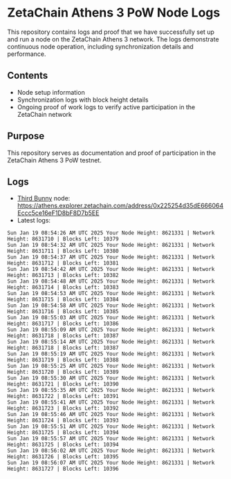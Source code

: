 # ZetaChain Athens 3 PoW Node Logs
This repository contains logs and proof that we have successfully set up and run a node on the ZetaChain Athens 3 network. The logs demonstrate continuous node operation, including synchronization details and performance.

## Contents
- Node setup information
- Synchronization logs with block height details
- Ongoing proof of work logs to verify active participation in the ZetaChain network

## Purpose
This repository serves as documentation and proof of participation in the ZetaChain Athens 3 PoW testnet.

## Logs

- [Third Bunny](https://thirdbunny.xyz/) node: https://athens.explorer.zetachain.com/address/0x225254d35dE666064Eccc5ce16eF1D8bF8D7b5EE
- Latest logs:
```
Sun Jan 19 08:54:26 AM UTC 2025 Your Node Height: 8621331 | Network Height: 8631710 | Blocks Left: 10379
Sun Jan 19 08:54:32 AM UTC 2025 Your Node Height: 8621331 | Network Height: 8631711 | Blocks Left: 10380
Sun Jan 19 08:54:37 AM UTC 2025 Your Node Height: 8621331 | Network Height: 8631712 | Blocks Left: 10381
Sun Jan 19 08:54:42 AM UTC 2025 Your Node Height: 8621331 | Network Height: 8631713 | Blocks Left: 10382
Sun Jan 19 08:54:48 AM UTC 2025 Your Node Height: 8621331 | Network Height: 8631714 | Blocks Left: 10383
Sun Jan 19 08:54:53 AM UTC 2025 Your Node Height: 8621331 | Network Height: 8631715 | Blocks Left: 10384
Sun Jan 19 08:54:58 AM UTC 2025 Your Node Height: 8621331 | Network Height: 8631716 | Blocks Left: 10385
Sun Jan 19 08:55:03 AM UTC 2025 Your Node Height: 8621331 | Network Height: 8631717 | Blocks Left: 10386
Sun Jan 19 08:55:09 AM UTC 2025 Your Node Height: 8621331 | Network Height: 8631718 | Blocks Left: 10387
Sun Jan 19 08:55:14 AM UTC 2025 Your Node Height: 8621331 | Network Height: 8631718 | Blocks Left: 10387
Sun Jan 19 08:55:19 AM UTC 2025 Your Node Height: 8621331 | Network Height: 8631719 | Blocks Left: 10388
Sun Jan 19 08:55:25 AM UTC 2025 Your Node Height: 8621331 | Network Height: 8631720 | Blocks Left: 10389
Sun Jan 19 08:55:30 AM UTC 2025 Your Node Height: 8621331 | Network Height: 8631721 | Blocks Left: 10390
Sun Jan 19 08:55:35 AM UTC 2025 Your Node Height: 8621331 | Network Height: 8631722 | Blocks Left: 10391
Sun Jan 19 08:55:41 AM UTC 2025 Your Node Height: 8621331 | Network Height: 8631723 | Blocks Left: 10392
Sun Jan 19 08:55:46 AM UTC 2025 Your Node Height: 8621331 | Network Height: 8631724 | Blocks Left: 10393
Sun Jan 19 08:55:51 AM UTC 2025 Your Node Height: 8621331 | Network Height: 8631725 | Blocks Left: 10394
Sun Jan 19 08:55:57 AM UTC 2025 Your Node Height: 8621331 | Network Height: 8631725 | Blocks Left: 10394
Sun Jan 19 08:56:02 AM UTC 2025 Your Node Height: 8621331 | Network Height: 8631726 | Blocks Left: 10395
Sun Jan 19 08:56:07 AM UTC 2025 Your Node Height: 8621331 | Network Height: 8631727 | Blocks Left: 10396
```
